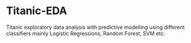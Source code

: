 # Titanic-EDA
Titanic exploratory data analysis with predictive modelling using different classifiers mainly Logistic Regressions, Random Forest, SVM etc. 
